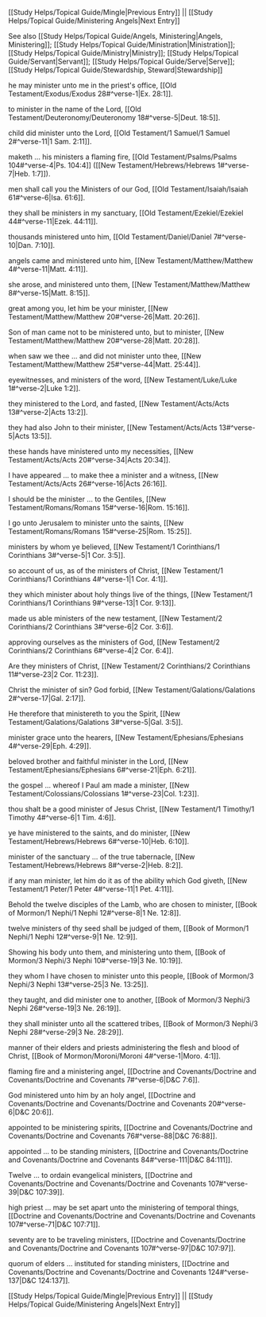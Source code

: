 [[Study Helps/Topical Guide/Mingle|Previous Entry]]  ||  [[Study Helps/Topical Guide/Ministering Angels|Next Entry]]

 See also [[Study Helps/Topical Guide/Angels, Ministering|Angels, Ministering]]; [[Study Helps/Topical Guide/Ministration|Ministration]]; [[Study Helps/Topical Guide/Ministry|Ministry]]; [[Study Helps/Topical Guide/Servant|Servant]]; [[Study Helps/Topical Guide/Serve|Serve]]; [[Study Helps/Topical Guide/Stewardship, Steward|Stewardship]]

 he may minister unto me in the priest's office, [[Old Testament/Exodus/Exodus 28#^verse-1|Ex. 28:1]].

 to minister in the name of the Lord, [[Old Testament/Deuteronomy/Deuteronomy 18#^verse-5|Deut. 18:5]].

 child did minister unto the Lord, [[Old Testament/1 Samuel/1 Samuel 2#^verse-11|1 Sam. 2:11]].

 maketh ... his ministers a flaming fire, [[Old Testament/Psalms/Psalms 104#^verse-4|Ps. 104:4]] ([[New Testament/Hebrews/Hebrews 1#^verse-7|Heb. 1:7]]).

 men shall call you the Ministers of our God, [[Old Testament/Isaiah/Isaiah 61#^verse-6|Isa. 61:6]].

 they shall be ministers in my sanctuary, [[Old Testament/Ezekiel/Ezekiel 44#^verse-11|Ezek. 44:11]].

 thousands ministered unto him, [[Old Testament/Daniel/Daniel 7#^verse-10|Dan. 7:10]].

 angels came and ministered unto him, [[New Testament/Matthew/Matthew 4#^verse-11|Matt. 4:11]].

 she arose, and ministered unto them, [[New Testament/Matthew/Matthew 8#^verse-15|Matt. 8:15]].

 great among you, let him be your minister, [[New Testament/Matthew/Matthew 20#^verse-26|Matt. 20:26]].

 Son of man came not to be ministered unto, but to minister, [[New Testament/Matthew/Matthew 20#^verse-28|Matt. 20:28]].

 when saw we thee ... and did not minister unto thee, [[New Testament/Matthew/Matthew 25#^verse-44|Matt. 25:44]].

 eyewitnesses, and ministers of the word, [[New Testament/Luke/Luke 1#^verse-2|Luke 1:2]].

 they ministered to the Lord, and fasted, [[New Testament/Acts/Acts 13#^verse-2|Acts 13:2]].

 they had also John to their minister, [[New Testament/Acts/Acts 13#^verse-5|Acts 13:5]].

 these hands have ministered unto my necessities, [[New Testament/Acts/Acts 20#^verse-34|Acts 20:34]].

 I have appeared ... to make thee a minister and a witness, [[New Testament/Acts/Acts 26#^verse-16|Acts 26:16]].

 I should be the minister ... to the Gentiles, [[New Testament/Romans/Romans 15#^verse-16|Rom. 15:16]].

 I go unto Jerusalem to minister unto the saints, [[New Testament/Romans/Romans 15#^verse-25|Rom. 15:25]].

 ministers by whom ye believed, [[New Testament/1 Corinthians/1 Corinthians 3#^verse-5|1 Cor. 3:5]].

 so account of us, as of the ministers of Christ, [[New Testament/1 Corinthians/1 Corinthians 4#^verse-1|1 Cor. 4:1]].

 they which minister about holy things live of the things, [[New Testament/1 Corinthians/1 Corinthians 9#^verse-13|1 Cor. 9:13]].

 made us able ministers of the new testament, [[New Testament/2 Corinthians/2 Corinthians 3#^verse-6|2 Cor. 3:6]].

 approving ourselves as the ministers of God, [[New Testament/2 Corinthians/2 Corinthians 6#^verse-4|2 Cor. 6:4]].

 Are they ministers of Christ, [[New Testament/2 Corinthians/2 Corinthians 11#^verse-23|2 Cor. 11:23]].

 Christ the minister of sin? God forbid, [[New Testament/Galations/Galations 2#^verse-17|Gal. 2:17]].

 He therefore that ministereth to you the Spirit, [[New Testament/Galations/Galations 3#^verse-5|Gal. 3:5]].

 minister grace unto the hearers, [[New Testament/Ephesians/Ephesians 4#^verse-29|Eph. 4:29]].

 beloved brother and faithful minister in the Lord, [[New Testament/Ephesians/Ephesians 6#^verse-21|Eph. 6:21]].

 the gospel ... whereof I Paul am made a minister, [[New Testament/Colossians/Colossians 1#^verse-23|Col. 1:23]].

 thou shalt be a good minister of Jesus Christ, [[New Testament/1 Timothy/1 Timothy 4#^verse-6|1 Tim. 4:6]].

 ye have ministered to the saints, and do minister, [[New Testament/Hebrews/Hebrews 6#^verse-10|Heb. 6:10]].

 minister of the sanctuary ... of the true tabernacle, [[New Testament/Hebrews/Hebrews 8#^verse-2|Heb. 8:2]].

 if any man minister, let him do it as of the ability which God giveth, [[New Testament/1 Peter/1 Peter 4#^verse-11|1 Pet. 4:11]].

 Behold the twelve disciples of the Lamb, who are chosen to minister, [[Book of Mormon/1 Nephi/1 Nephi 12#^verse-8|1 Ne. 12:8]].

 twelve ministers of thy seed shall be judged of them, [[Book of Mormon/1 Nephi/1 Nephi 12#^verse-9|1 Ne. 12:9]].

 Showing his body unto them, and ministering unto them, [[Book of Mormon/3 Nephi/3 Nephi 10#^verse-19|3 Ne. 10:19]].

 they whom I have chosen to minister unto this people, [[Book of Mormon/3 Nephi/3 Nephi 13#^verse-25|3 Ne. 13:25]].

 they taught, and did minister one to another, [[Book of Mormon/3 Nephi/3 Nephi 26#^verse-19|3 Ne. 26:19]].

 they shall minister unto all the scattered tribes, [[Book of Mormon/3 Nephi/3 Nephi 28#^verse-29|3 Ne. 28:29]].

 manner of their elders and priests administering the flesh and blood of Christ, [[Book of Mormon/Moroni/Moroni 4#^verse-1|Moro. 4:1]].

 flaming fire and a ministering angel, [[Doctrine and Covenants/Doctrine and Covenants/Doctrine and Covenants 7#^verse-6|D&C 7:6]].

 God ministered unto him by an holy angel, [[Doctrine and Covenants/Doctrine and Covenants/Doctrine and Covenants 20#^verse-6|D&C 20:6]].

 appointed to be ministering spirits, [[Doctrine and Covenants/Doctrine and Covenants/Doctrine and Covenants 76#^verse-88|D&C 76:88]].

 appointed ... to be standing ministers, [[Doctrine and Covenants/Doctrine and Covenants/Doctrine and Covenants 84#^verse-111|D&C 84:111]].

 Twelve ... to ordain evangelical ministers, [[Doctrine and Covenants/Doctrine and Covenants/Doctrine and Covenants 107#^verse-39|D&C 107:39]].

 high priest ... may be set apart unto the ministering of temporal things, [[Doctrine and Covenants/Doctrine and Covenants/Doctrine and Covenants 107#^verse-71|D&C 107:71]].

 seventy are to be traveling ministers, [[Doctrine and Covenants/Doctrine and Covenants/Doctrine and Covenants 107#^verse-97|D&C 107:97]].

 quorum of elders ... instituted for standing ministers, [[Doctrine and Covenants/Doctrine and Covenants/Doctrine and Covenants 124#^verse-137|D&C 124:137]].

[[Study Helps/Topical Guide/Mingle|Previous Entry]]  ||  [[Study Helps/Topical Guide/Ministering Angels|Next Entry]]